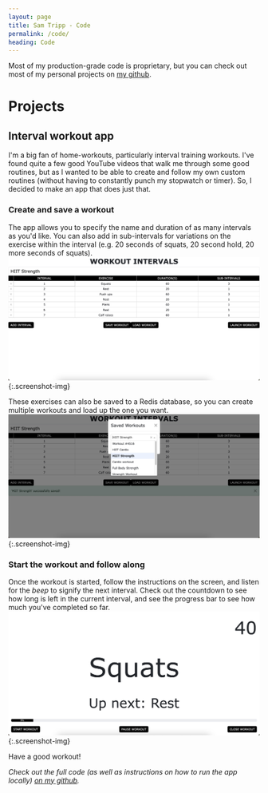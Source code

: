 ```yaml
---
layout: page
title: Sam Tripp - Code
permalink: /code/
heading: Code
---
```


Most of my production-grade code is proprietary, but you can check out most of my personal
projects on [my github](https://github.com/sstripps1).

# Projects

## Interval workout app

I'm a big fan of home-workouts, particularly interval training workouts. I've found quite a
few good YouTube videos that walk me through some good routines, but as I wanted to be able to
create and follow my own custom routines (without having to constantly punch my stopwatch or timer). So, I decided to make an app that does just that.

### Create and save a workout
The app allows you to specify the name and duration of as many intervals as you'd like. You
can also add in sub-intervals for variations on the exercise within the interval (e.g. 20 seconds
of squats, 20 second hold, 20 more seconds of squats).\
![main_page](/assets/main_page.jpg){:.screenshot-img}

These exercises can also be saved to a Redis database, so you can create multiple workouts
and load up the one you want.\
![save_load](/assets/save_load.jpg){:.screenshot-img}

### Start the workout and follow along
Once the workout is started, follow the instructions on the screen, and listen for the *beep*
to signify the next interval. Check out the countdown to see how long is left in the current
interval, and see the progress bar to see how much you've completed so far.\
![workout_mode](/assets/workout_mode.jpg){:.screenshot-img}

Have a good workout!


*Check out the full code (as well as instructions on how to run the app locally) 
[on my github](https://github.com/sstripps1/workout-intervals).*